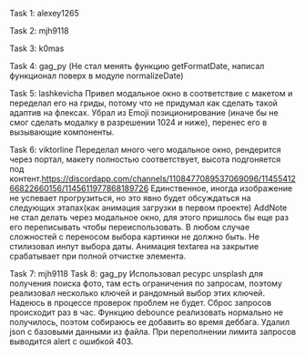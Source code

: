Task 1: alexey1265

Task 2: mjh9118

Task 3: k0mas

Task 4: gag_py (Не стал менять функцию getFormatDate, написал функционал поверх в модуле normalizeDate)

Task 5: lashkevicha Привел модальное окно в соответствие с макетом и переделал его на гриды, потому что не придумал как сделать такой адаптив на флексах. Убрал из Emoji позиционирование (иначе бы не смог сделать модалку в разрешении 1024 и ниже), перенес его в вызывающие компоненты.

Task 6: viktorline
Переделал много чего модальное окно, рендерится через портал, макету полностью соответствует, высота подгоняется под контент.https://discordapp.com/channels/1108477089537069096/1145541266822660156/1145611977868189726
Единственное, иногда изображение не успевает прогрузиться, но это явно будет обсуждаться на следующих этапах(как анимация загрузки в первом проекте)
AddNote не стал делать через модальное окно, для этого пришлось бы еще раз его переписывать чтобы переиспользовать. В любом случае сложностей с переносом выбора картинки не должно быть. Не стилизовал инпут выбора даты. Анимация textarea на закрытие срабатывает при полной отчистке элемента.

Task 7: mjh9118
Task 8: gag_py
Использовал ресурс unsplash для получения поиска фото, там есть ограничения по запросам, поэтому реализовал несколько ключей и рандомный выбор этих ключей. Надеюсь в процессе проверок проблем не будет. Сброс запросов происходит раз в час. Функцию debounce реализовать нормально не получилось, поэтом собираюсь ее добавить во время деббага. Удалил json с базовыми данными из файла. При переполнении лимита запросов выводится alert с ошибкой 403. 